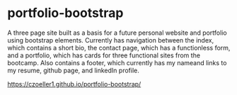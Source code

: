 # portfolio-bootstrap

A three page site built as a basis for a future personal website and portfolio using bootstrap elements. Currently has navigation between the index, which contains a short bio, the contact page, which has a functionless form, and a portfolio, which has cards for three functional sites from the bootcamp. Also contains a footer, which currently has my nameand links to my resume, github page, and linkedIn profile.

https://czoeller1.github.io/portfolio-bootstrap/
